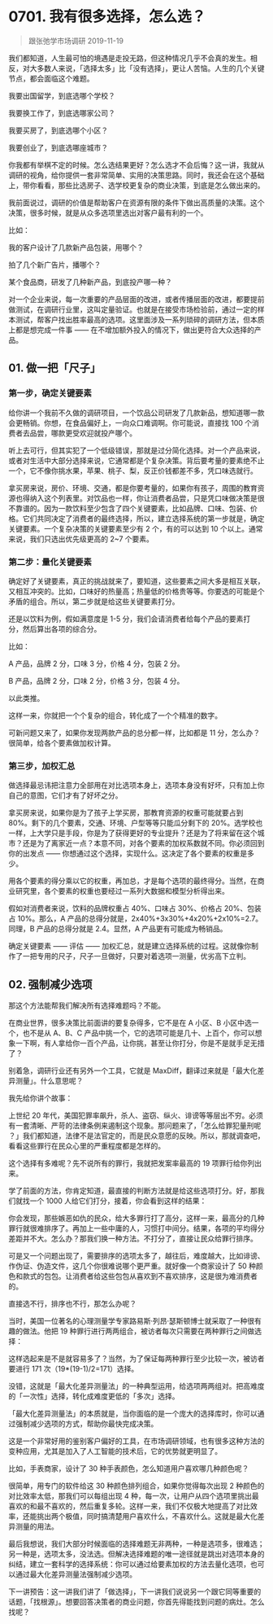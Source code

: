 # 0701. 我有很多选择，怎么选？
> 跟张弛学市场调研
2019-11-19

我们都知道，人生最可怕的境遇是走投无路，但这种情况几乎不会真的发生。相反，对大多数人来说，「选择太多」比「没有选择」，更让人苦恼。人生的几个关键节点，都会面临这个难题。

我要出国留学，到底选哪个学校？

我要换工作了，到底选哪家公司？

我要买房了，到底选哪个小区？

我要创业了，到底选哪座城市？

你我都有举棋不定的时候。怎么选结果更好？怎么选才不会后悔？这一讲，我就从调研的视角，给你提供一套非常简单、实用的决策思路。同时，我还会在这个基础上，带你看看，那些比选房子、选学校更复杂的商业决策，到底是怎么做出来的。

我前面说过，调研的价值是帮助客户在资源有限的条件下做出高质量的决策。这个决策，很多时候，就是从众多选项里选出对客户最有利的一个。

比如：

我的客户设计了几款新产品包装，用哪个？

拍了几个新广告片，播哪个？

某个食品商，研发了几种新产品，到底投产哪一种？

对一个企业来说，每一次重要的产品层面的改进，或者传播层面的改进，都要提前做测试，在调研行业里，这叫定量验证。也就是在接受市场检验前，通过一定的样本测试，帮客户找出胜率最高的选项。这里面涉及一系列琐碎的调研方法，但本质上都是想完成一件事 —— 在不增加额外投入的情况下，做出更符合大众选择的产品。

## 01. 做一把「尺子」

### 第一步，确定关键要素

给你讲一个我前不久做的调研项目，一个饮品公司研发了几款新品，想知道哪一款会更畅销。你想，在食品偏好上，一向众口难调啊。你可能说，直接找 100 个消费者去品尝，哪款更受欢迎就投产哪个。

听上去可行，但其实犯了一个低级错误，那就是过分简化选择。对一个产品来说，或者对生活中大部分选择来说，它通常都是个复杂决策。背后要考量的要素绝不止一个，它不像你挑水果，苹果、桃子、梨，反正价钱都差不多，凭口味选就行。

拿买房来说，房价、环境、交通，都是你要考量的，如果你有孩子，周围的教育资源也得纳入这个列表里。对饮品也一样，你让消费者品尝，只是凭口味做决策是很不靠谱的。因为一款饮料至少包含了四个关键要素，比如品牌、口味、包装、价格。它们共同决定了消费者的最终选择，所以，建立选择系统的第一步就是，确定关键要素。一个复杂决策的关键要素至少有 2 个，有的可以达到 10 个以上。通常来说，我们只选出优先级更高的 2~7 个要素。

### 第二步：量化关键要素

确定好了关键要素，真正的挑战就来了，要知道，这些要素之间大多是相互关联，又相互冲突的。比如，口味好的热量高；热量低的价格贵等等。你要选的可能是个矛盾的组合。所以，第二步就是给这些关键要素打分。

还是以饮料为例，假如满意度是 1-5 分，我们会请消费者给每个产品的要素打分，然后算出各项的综合分。

比如：

A 产品，品牌 2 分，口味 3 分，价格 4 分，包装 2 分。

B 产品，品牌 2 分，口味 2 分，价格 3 分，包装 4 分。

以此类推。

这样一来，你就把一个个复杂的组合，转化成了一个个精准的数字。

可新问题又来了，如果你发现两款产品的总分都一样，比如都是 11 分，怎么办？很简单，给各个要素做加权计算。

### 第三步，加权汇总

做选择最忌讳把注意力全部用在对比选项本身上，选项本身没有好坏，只有加上你自己的意图，它们才有了好坏之分。

拿买房来说，如果你是为了孩子上学买房，那教育资源的权重可能就要占到 80%。剩下的几个要素，交通、环境、户型等等只能瓜分剩下的 20%。选学校也一样，上大学只是手段，你是为了获得更好的专业提升？还是为了将来留在这个城市？还是为了离家近一点？本意不同，对各个要素的加权系数就不同。你必须回到你的出发点 —— 你想通过这个选择，实现什么。这决定了各个要素的权重是多少。

用各个要素的得分乘以它的权重，再加总，才是每个选项的最终得分。当然，在商业研究里，各个要素的权重也要经过一系列大数据和模型分析得出来。

假如对消费者来说，饮料的品牌权重占 40%、口味占 30%、价格占 20%、包装占 10%。那么，A 产品的总得分就是，2x40%+3x30%+4x20%+2x10%=2.7。同理，B 产品的总得分就是 2.4。显然，A 产品更有可能成为畅销品。

确定关键要素 —— 评估 —— 加权汇总，就是建立选择系统的过程。这就像你制作了一把专用的尺子，尺子一旦做好，只要对着选项一测量，优劣高下立判。

## 02. 强制减少选项

那这个方法能帮我们解决所有选择难题吗？不能。

在商业世界，很多决策比前面讲的要复杂得多，它不是在 A 小区、B 小区中选一个，也不是从 A、B、C 产品中挑一个，它的选项可能是几十、上百个，你可以想象一下啊，有人拿给你一百个产品，让你挑，甚至让你打分，你是不是就手足无措了？

别着急，调研行业还有另外一个工具，它就是 MaxDiff，翻译过来就是「最大化差异测量」。什么意思呢？

我先给你讲个故事：

上世纪 20 年代，美国犯罪率飙升，杀人、盗窃、纵火、诽谤等等层出不穷。必须有一套清晰、严苛的法律条例来遏制这个现象。那问题来了，「怎么给罪犯量刑呢 ？」我们都知道，法律不是法官定的，而是民众意愿的反映。所以，那就调查吧，看看这些罪行在民众心里的严重程度都是怎样的。

这个选择有多难呢？先不说所有的罪行，我就把发案率最高的 19 项罪行给你列出来。

学了前面的方法，你肯定知道，最直接的判断方法就是给这些选项打分。好，那我们就找一个 1000 人给它们打分，接着，你会看到这样的结果：

你会发现，那些嫉恶如仇的民众，给大多罪行打了高分，这样一来，最高分的几种罪行就很难排序了。再加上一些中庸的人，习惯打中间分。结果，各项的平均得分差距并不大。怎么办？那我们换一种方法。不打分了，直接让民众给罪行排序。

可是又一个问题出现了，需要排序的选项太多了，越往后，难度越大，比如诽谤、作伪证、伪造文件，这几个你很难说哪个更严重。就好像一个商家设计了 50 种颜色和款式的包包。让消费者给这些包包从喜欢到不喜欢排序，这是很为难消费者的。

直接选不行，排序也不行，那怎么办呢？

当时，美国一位著名的心理测量学专家路易斯·列昂·瑟斯顿博士就采取了一种很有趣的做法。他把 19 种罪行进行两两组合，被访者每次只需要在两种罪行之间做选择：

这样选起来是不是就容易多了？当然，为了保证每两种罪行至少比较一次，被访者要进行 171 次（19*(19-1)/2=171）选择。

没错，这就是「最大化差异测量法」的一种典型运用，给选项两两组对。把高难度的「一次性」选择，转化成难度更低的「多次」选择。

「最大化差异测量法」的本质就是，当你面临的是一个庞大的选择库时，你可以通过强制减少选项的方式，帮助你最快完成决策。

这是一个非常好用的鉴别客户偏好的工具，在市场调研领域，也有很多这种方法的变种应用，尤其是加入了人工智能的技术后，它的优势就更明显了。

比如，手表商家，设计了 30 种手表颜色，怎么知道用户喜欢哪几种颜色呢？

很简单，用专门的软件给这 30 种颜色排列组合，如果你觉得每次出现 2 种颜色的对比效率太低，那我们可以每组出现 4 种，每一次，让用户从四个选项里挑出最喜欢的和最不喜欢的，然后重复多轮。这样一来，我们不仅极大地提高了对比效率，还能挑出两个极值，同时搞清楚用户喜欢什么，不喜欢什么。这就是最大化差异测量的用法。

最后我想说，我们大部分时候面临的选择难题无非两种，一种是选项多，很难选；另一种是，选项太多，没法选。但解决选择难题的唯一途径就是跳出对选项本身的纠结，建立一套科学的选择系统：你可以通过给要素加权的方法去量化选项，也可以通过最大化差异测量法强制减少选项。

下一讲预告：这一讲我们讲了「做选择」，下一讲我们说说另一个跟它同等重要的话题，「找根源」。想要回答决策者的商业问题，你首先得能找到问题的病灶。怎么找呢？